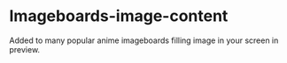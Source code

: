 # Imageboards-image-content
Added to many popular anime imageboards filling image in your screen in preview.
